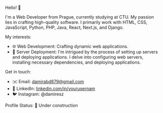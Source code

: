 Hello! 👋

I'm a Web Developer from Prague, currently studying at CTU. My passion lies in crafting high-quality software. I primarily work with HTML, CSS, JavaScript, Python, PHP, Java, React, Next.js, and Django.

My interests:
- 🌐 Web Development: Crafting dynamic web applications.
- 🚀 Server Deployment: I'm intrigued by the process of setting up servers and deploying applications. I delve into configuring web servers, installing necessary dependencies, and deploying applications.

Get in touch:
- ✉️ Email: damirabd879@gmail.com
- 💼 LinkedIn: [linkedin.com/in/yourusernam](https://www.linkedin.com/in/damir-abdullayev/)
- 🐦 Instagram: @damiresz

Profile Status:
🔨 Under construction
